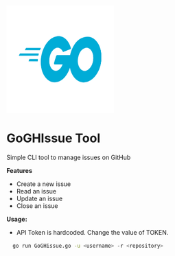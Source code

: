 <img src="https://raw.githubusercontent.com/mng-g/GoGHissue/b19648a5f837b39f4daacb04b01fcd0b9202b9fd/go-logo.svg" width="250" height="250">

# GoGHIssue Tool

Simple CLI tool to manage issues on GitHub 

**Features**
* Create a new issue
* Read an issue
* Update an issue
* Close an issue

**Usage:**
* API Token is hardcoded. Change the value of TOKEN.
```bash
  go run GoGHissue.go -u <username> -r <repository>
```
